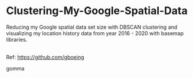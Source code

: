 # Clustering-My-Google-Spatial-Data<br>

Reducing my Google spatial data set size with DBSCAN clustering and visualizing my location history data from year 2016 - 2020 with basemap libraries.<br><br>

Ref: https://github.com/gboeing


gomma
